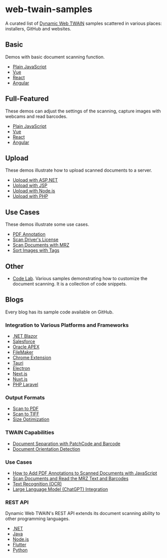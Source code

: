 # web-twain-samples

A curated list of [Dynamic Web TWAIN](https://www.dynamsoft.com/web-twain/overview) samples scattered in various places: installers, GitHub and websites.

## Basic

Demos with basic document scanning function.

* [Plain JavaScript](https://www.dynamsoft.com/web-twain/docs/hello-world/index.html)
* [Vue](https://www.dynamsoft.com/web-twain/docs/indepth/development/vue.html)
* [React](https://www.dynamsoft.com/web-twain/docs/indepth/development/react.html)
* [Angular](https://www.dynamsoft.com/web-twain/docs/indepth/development/angular.html)

## Full-Featured

These demos can adjust the settings of the scanning, capture images with webcams and read barcodes.

* [Plain JavaScript](https://demo.dynamsoft.com/web-twain/)
* [Vue](https://github.com/Dynamsoft/web-twain-vue-advanced)
* [React](https://github.com/Dynamsoft/dwt-react-advanced)
* [Angular](https://github.com/Dynamsoft/dwt-angular-advanced)

## Upload

These demos illustrate how to upload scanned documents to a server.

* [Upload with ASP.NET](https://www.dynamsoft.com/web-twain/resources/code-gallery/?SampleID=1220)
* [Upload with JSP](https://www.dynamsoft.com/web-twain/resources/code-gallery/?SampleID=1221)
* [Upload with Node.js](https://www.dynamsoft.com/web-twain/resources/code-gallery/?SampleID=1222)
* [Upload with PHP](https://www.dynamsoft.com/web-twain/resources/code-gallery/?SampleID=1223)

## Use Cases

These demos illustrate some use cases.

* [PDF Annotation](https://www.dynamsoft.com/web-twain/resources/code-gallery/?SampleID=1232)
* [Scan Driver's License](https://www.dynamsoft.com/web-twain/resources/code-gallery/?SampleID=76)
* [Scan Documents with MRZ](https://www.dynamsoft.com/web-twain/docs/indepth/development/mrz.html)
* [Sort Images with Tags](https://www.dynamsoft.com/web-twain/resources/code-gallery/?SampleID=226)

## Other

* [Code Lab](https://github.com/Dynamsoft/web-twain-codelab/). Various samples demonstrating how to customize the document scanning. It is a collection of code snippets.

## Blogs

Every blog has its sample code available on GitHub.

### Integration to Various Platforms and Frameworks

* [.NET Blazor](https://www.dynamsoft.com/codepool/dotnet-blazor-web-twain-document-scanning.html)
* [Salesforce](https://www.dynamsoft.com/codepool/document-scanner-lightning-web-component-in-salesforce.html)
* [Oracle APEX](https://www.dynamsoft.com/codepool/oracle-apex-document-scanning.html)
* [FileMaker](https://www.dynamsoft.com/codepool/filemaker-document-scanning.html)
* [Chrome Extension](https://www.dynamsoft.com/codepool/document-scanning-chrome-extension.html)
* [Tauri](https://www.dynamsoft.com/codepool/tauri-document-scanning-desktop-app.html)
* [Electron](https://www.dynamsoft.com/codepool/electron-cross-platform-document-scanning-management.html)
* [Next.js](https://www.dynamsoft.com/codepool/nextjs-document-scanner.html)
* [Nuxt.js](https://www.dynamsoft.com/codepool/nuxtjs-document-scanner.html)
* [PHP Laravel](https://www.dynamsoft.com/codepool/scan-upload-document-image-laravel-php.html)

### Output Formats

* [Scan to PDF](https://www.dynamsoft.com/codepool/scan-documents-to-pdf-from-browsers.html)
* [Scan to TIFF](https://www.dynamsoft.com/codepool/scan-documents-to-tiff-from-browsers.html)
* [Size Optimization](https://www.dynamsoft.com/codepool/size-optimization-of-scanned-document.html)

### TWAIN Capabilities

* [Document Separation with PatchCode and Barcode](https://www.dynamsoft.com/codepool/batch-document-scanning-patch-code-separation.html)
* [Document Orientation Detection](https://www.dynamsoft.com/codepool/correct-document-image-orientation-with-javascript.html)

### Use Cases

* [How to Add PDF Annotations to Scanned Documents with JavaScript](https://www.dynamsoft.com/codepool/pdf-annotations-scanned-document-javascript.html)
* [Scan Documents and Read the MRZ Text and Barcodes](https://www.dynamsoft.com/codepool/id-card-flatbed-scanner-web-app.html)
* [Text Recognition (OCR)](https://www.dynamsoft.com/codepool/ocr-scanned-documents-tesseract.html)
* [Large Language Model (ChatGPT) Integration](https://www.dynamsoft.com/codepool/chatgpt-scanned-documents.html)

### REST API

Dynamic Web TWAIN's REST API extends its document scanning ability to other programming languages.

* [.NET](https://github.com/Dynamsoft/Dynamic-Web-TWAIN-REST-dotnet/)
* [Java](https://www.dynamsoft.com/codepool/java-twain-document-scanning.html)
* [Node.js](https://www.dynamsoft.com/codepool/rest-api-node-document-scanning.html)
* [Flutter](https://www.dynamsoft.com/codepool/flutter-twain-scanner-digitize-document.html)
* [Python](https://www.dynamsoft.com/codepool/python-twain-wia-sane-document-scanner.html)
